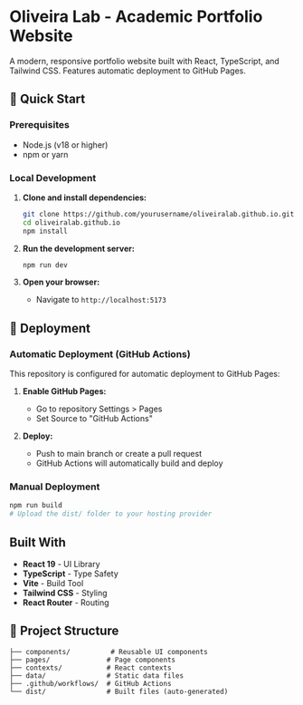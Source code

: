 # Oliveira Lab - Academic Portfolio Website

A modern, responsive portfolio website built with React, TypeScript, and Tailwind CSS. Features automatic deployment to GitHub Pages.

## 🚀 Quick Start

### Prerequisites
- Node.js (v18 or higher)
- npm or yarn

### Local Development

1. **Clone and install dependencies:**
   ```bash
   git clone https://github.com/yourusername/oliveiralab.github.io.git
   cd oliveiralab.github.io
   npm install
   ```

2. **Run the development server:**
   ```bash
   npm run dev
   ```

3. **Open your browser:**
   - Navigate to `http://localhost:5173`

## 🔧 Deployment

### Automatic Deployment (GitHub Actions)

This repository is configured for automatic deployment to GitHub Pages:

1. **Enable GitHub Pages:**
   - Go to repository Settings > Pages
   - Set Source to "GitHub Actions"

2. **Deploy:**
   - Push to main branch or create a pull request
   - GitHub Actions will automatically build and deploy

### Manual Deployment

```bash
npm run build
# Upload the dist/ folder to your hosting provider
```

##  Built With

- **React 19** - UI Library
- **TypeScript** - Type Safety
- **Vite** - Build Tool
- **Tailwind CSS** - Styling
- **React Router** - Routing

## 📁 Project Structure

```
├── components/          # Reusable UI components
├── pages/              # Page components
├── contexts/           # React contexts
├── data/               # Static data files
├── .github/workflows/  # GitHub Actions
└── dist/               # Built files (auto-generated)
```
